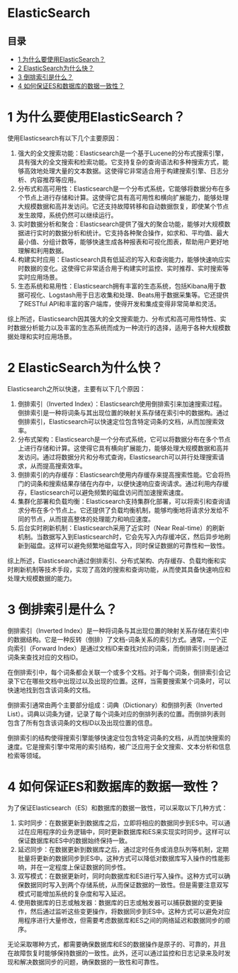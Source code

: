 # ElasticSearch

## 目录

- [1 为什么要使用ElasticSearch？](#1-为什么要使用ElasticSearch)
- [2 ElasticSearch为什么快？](#2-ElasticSearch为什么快)
- [3 倒排索引是什么？](#3-倒排索引是什么)
- [4 如何保证ES和数据库的数据一致性？](#4-如何保证ES和数据库的数据一致性)

# 1 为什么要使用ElasticSearch？

使用Elasticsearch有以下几个主要原因：

1. 强大的全文搜索功能：Elasticsearch是一个基于Lucene的分布式搜索引擎，具有强大的全文搜索和检索功能。它支持复杂的查询语法和多种搜索方式，能够高效地处理大量的文本数据。这使得它非常适合用于构建搜索引擎、日志分析、内容推荐等应用。
2. 分布式和高可用性：Elasticsearch是一个分布式系统，它能够将数据分布在多个节点上进行存储和计算。这使得它具有高可用性和横向扩展能力，能够处理大规模数据和高并发访问。它还支持故障转移和自动数据恢复，即使某个节点发生故障，系统仍然可以继续运行。
3. 实时数据分析和聚合：Elasticsearch提供了强大的聚合功能，能够对大规模数据进行实时的数据分析和统计。它支持各种聚合操作，如求和、平均值、最大最小值、分组计数等，能够快速生成各种报表和可视化图表，帮助用户更好地理解和利用数据。
4. 构建实时应用：Elasticsearch具有低延迟的写入和查询能力，能够快速响应实时数据的变化。这使得它非常适合用于构建实时监控、实时推荐、实时搜索等实时应用场景。
5. 生态系统和易用性：Elasticsearch拥有丰富的生态系统，包括Kibana用于数据可视化、Logstash用于日志收集和处理、Beats用于数据采集等。它还提供了RESTful API和丰富的客户端库，使得开发和集成变得非常简单和灵活。

综上所述，Elasticsearch因其强大的全文搜索能力、分布式和高可用性特性、实时数据分析能力以及丰富的生态系统而成为一种流行的选择，适用于各种大规模数据处理和实时应用场景。

# 2 ElasticSearch为什么快？

Elasticsearch之所以快速，主要有以下几个原因：

1. 倒排索引（Inverted Index）：Elasticsearch使用倒排索引来加速搜索过程。倒排索引是一种将词条与其出现位置的映射关系存储在索引中的数据构。通过倒排索引，Elasticsearch可以快速定位包含特定词条的文档，从而加搜索效率。
2. 分布式架构：Elasticsearch是一个分布式系统，它可以将数据分布在多个节点上进行存储和计算。这使得它具有横向扩展能力，能够处理大规模数据和高并发访问。通过将数据分片和分布式查询，Elasticsearch可以并行处理搜索请求，从而提高搜索效率。
3. 倒排索引的内存缓存：Elasticsearch使用内存缓存来提高搜索性能。它会将热门的词条和搜索结果存储在内存中，以便快速响应查询请求。通过利用内存缓存，Elasticsearch可以避免频繁的磁盘访问而加速搜索速度。
4. 集群化部署和负载均衡：Elasticsearch支持集群化部署，可以将索引和查询请求分布在多个节点上。它还提供了负载均衡机制，能够均衡地将请求分发给不同的节点，从而提高整体的处理能力和响应速度。
5. 后台实时刷新机制：Elasticsearch采用了近实时（Near Real-time）的刷新机制。当数据写入到Elasticsearch时，它会先写入内存缓冲区，然后异步地刷新到磁盘。这样可以避免频繁地磁盘写入，同时保证数据的可靠性和一致性。

综上所述，Elasticsearch通过倒排索引、分布式架构、内存缓存、负载均衡和实时刷新机制等技术手段，实现了高效的搜索和查询功能，从而使其具备快速响应和处理大规模数据的能力。

# 3 倒排索引是什么？

倒排索引（Inverted Index）是一种将词条与其出现位置的映射关系存储在索引中的数据结构。它是一种反转（倒排）了文档-词条关系的索引方式。通常，一个正向索引（Forward Index）是通过文档ID来查找对应的词条，而倒排索引则是通过词条来查找对应的文档ID。

在倒排索引中，每个词条都会关联一个或多个文档。对于每个词条，倒排索引会记录下它在哪些文档中出现过以及出现的位置。这样，当需要搜索某个词条时，可以快速地找到包含该词条的文档。

倒排索引通常由两个主要部分组成：词典（Dictionary）和倒排列表（Inverted List）。词典以词条为键，记录了每个词条对应的倒排列表的位置。而倒排列表则包含了所有包含该词条的文档ID以及出现位置的信息。

倒排索引的结构使得搜索引擎能够快速定位包含特定词条的文档，从而加快搜索的速度。它是搜索引擎中常用的索引结构，被广泛应用于全文搜索、文本分析和信息检索等领域。

# 4 如何保证ES和数据库的数据一致性？

为了保证Elasticsearch（ES）和数据库的数据一致性，可以采取以下几种方式：

1. 实时同步：在数据更新到数据库之后，立即将相应的数据同步到ES中。可以通过在应用程序的业务逻辑中，同时更新数据库和ES来实现实时同步。这样可以保证数据库和ES中的数据始终保持一致。
2. 延迟同步：在数据更新到数据库之后，通过定时任务或消息队列等机制，定期批量将更新的数据同步到ES中。这种方式可以降低对数据库写入操作的性能影响，并在一定程度上保证数据的同步性。
3. 双写模式：在数据更新时，同时向数据库和ES进行写入操作。这种方式可以确保数据同时写入到两个存储系统，从而保证数据的一致性。但是需要注意双写模式可能增加系统的复杂度和写入延迟。
4. 使用数据库的日志或触发器：数据库的日志或触发器可以捕获数据的变更操作，然后通过监听这些变更操作，将数据同步到ES中。这种方式可以避免对应用程序进行大量修改，但需要考虑数据库和ES之间的网络延迟和数据同步的顺序。

无论采取哪种方式，都需要确保数据库和ES的数据操作是原子的、可靠的，并且在故障恢复时能够保持数据的一致性。此外，还可以通过监控和日志记录来及时发现和解决数据同步的问题，确保数据的一致性和可靠性。

